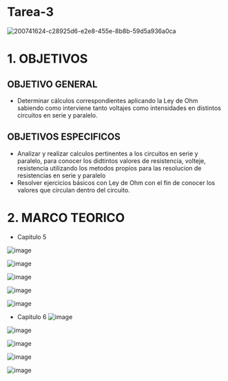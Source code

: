 # Tarea-3
![200741624-c28925d6-e2e8-455e-8b8b-59d5a936a0ca](https://user-images.githubusercontent.com/117187676/201806867-f4210a42-8761-4a03-a318-2fd5b4290bfe.png)
# 1. OBJETIVOS
## OBJETIVO GENERAL
* Determinar cálculos correspondientes aplicando la Ley de Ohm sabiendo como interviene tanto voltajes como intensidades en distintos circuitos en serie y paralelo.
## OBJETIVOS ESPECIFICOS
* Analizar y realizar calculos pertinentes a los circuitos en serie y paralelo, para conocer los didtintos valores de resistencia, volteje, resistencia utilizando los metodos propios para las resolucion de resistencias en serie y paralelo
* Resolver ejercicios básicos con Ley de Ohm con el fin de conocer los valores que circulan dentro del circuito.
# 2. MARCO TEORICO
* Capitulo 5

![image](https://user-images.githubusercontent.com/117187676/203901006-ee170c47-4362-44b9-8db5-56b706d86243.png)

![image](https://user-images.githubusercontent.com/117187676/203900832-824a8cc3-c750-438e-993e-22a0c507cbe6.png)

![image](https://user-images.githubusercontent.com/117187676/203900840-f021d187-34c5-4b5d-a9ed-3026397cf9f1.png)

![image](https://user-images.githubusercontent.com/117187676/203900846-d5ee26fe-df31-4b6c-9b3f-cc87634b36af.png)

![image](https://user-images.githubusercontent.com/117187676/203900852-c378a77c-a141-4af8-bb33-b6399d5e0ca0.png)

* Capitulo 6
![image](https://user-images.githubusercontent.com/117187676/203900875-c83b650b-a451-4615-a6ab-10f3df454695.png)

![image](https://user-images.githubusercontent.com/117187676/203900879-cf6c75b9-1c1b-4fed-8c36-cde37cfa8ca3.png)

![image](https://user-images.githubusercontent.com/117187676/203900886-82bea0f5-fac1-46b6-8d6d-c00523cf08b9.png)

![image](https://user-images.githubusercontent.com/117187676/203900890-1f0bead0-5b30-4b15-bb83-9dd39cc3a0c2.png)

![image](https://user-images.githubusercontent.com/117187676/203900897-f284fc04-6d45-4b9c-aa35-f31cb14e4578.png)

